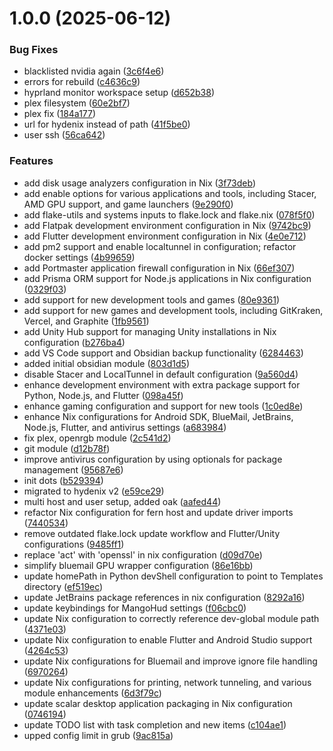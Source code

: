 # 1.0.0 (2025-06-12)


### Bug Fixes

* blacklisted nvidia again ([3c6f4e6](https://github.com/ClementBobin/flakeHypr/commit/3c6f4e6514ea9f8a6dc124beda622fdb98ab7928))
* errors for rebuild ([c4636c9](https://github.com/ClementBobin/flakeHypr/commit/c4636c9387e6b82e72720f6653feaae0db006641))
* hyprland monitor workspace setup ([d652b38](https://github.com/ClementBobin/flakeHypr/commit/d652b38001031b23f515892b244fbe7a30d3d5ec))
* plex filesystem ([60e2bf7](https://github.com/ClementBobin/flakeHypr/commit/60e2bf77be56dc66b92c52757cead6fd24859f6b))
* plex fix ([184a177](https://github.com/ClementBobin/flakeHypr/commit/184a17799c4c6e473131824fc8134044ce92186a))
* url for hydenix instead of path ([41f5be0](https://github.com/ClementBobin/flakeHypr/commit/41f5be058fcfe3f264c0afd2b5dedacfd0f9831e))
* user ssh ([56ca642](https://github.com/ClementBobin/flakeHypr/commit/56ca64284e3e4765cf04cbf1be33cb0eda32cb15))


### Features

* add disk usage analyzers configuration in Nix ([3f73deb](https://github.com/ClementBobin/flakeHypr/commit/3f73deb9c902f3b106dbc34d966544ff4fb5b65e))
* add enable options for various applications and tools, including Stacer, AMD GPU support, and game launchers ([9e290f0](https://github.com/ClementBobin/flakeHypr/commit/9e290f05c3808f5d1d620186369fe4054ca33c43))
* add flake-utils and systems inputs to flake.lock and flake.nix ([078f5f0](https://github.com/ClementBobin/flakeHypr/commit/078f5f04a77b679cd36d7b040c7e5e3e3d510b1d))
* add Flatpak development environment configuration in Nix ([9742bc9](https://github.com/ClementBobin/flakeHypr/commit/9742bc9de6b5d7374128361cf2fbcf1e9e083511))
* add Flutter development environment configuration in Nix ([4e0e712](https://github.com/ClementBobin/flakeHypr/commit/4e0e71203d3392b1b6ac15b2433b8430f46a458c))
* add pm2 support and enable localtunnel in configuration; refactor docker settings ([4b99659](https://github.com/ClementBobin/flakeHypr/commit/4b99659caf2e5e92c1b9a4977b57d5990fb29514))
* add Portmaster application firewall configuration in Nix ([66ef307](https://github.com/ClementBobin/flakeHypr/commit/66ef3074d7e201cee1b5cb63c0164802c951d448))
* add Prisma ORM support for Node.js applications in Nix configuration ([0329f03](https://github.com/ClementBobin/flakeHypr/commit/0329f035804577c635321f066c28da35af08dac4))
* add support for new development tools and games ([80e9361](https://github.com/ClementBobin/flakeHypr/commit/80e9361d2b069682acc482b61465cb6853be8bdb))
* add support for new games and development tools, including GitKraken, Vercel, and Graphite ([1fb9561](https://github.com/ClementBobin/flakeHypr/commit/1fb9561b3131a6f4682a931af9e4c19c7f85e386))
* add Unity Hub support for managing Unity installations in Nix configuration ([b276ba4](https://github.com/ClementBobin/flakeHypr/commit/b276ba483d19d7decbfcf61e43e35d05217fb2e5))
* add VS Code support and Obsidian backup functionality ([6284463](https://github.com/ClementBobin/flakeHypr/commit/628446362083ab173fa178a2c30080d57ba26cb5))
* added initial obsidian module ([803d1d5](https://github.com/ClementBobin/flakeHypr/commit/803d1d5aca50b58800974d03616b39061890db09))
* disable Stacer and LocalTunnel in default configuration ([9a560d4](https://github.com/ClementBobin/flakeHypr/commit/9a560d4fbb9dd10418c3a48a79c95e371d507679))
* enhance development environment with extra package support for Python, Node.js, and Flutter ([098a45f](https://github.com/ClementBobin/flakeHypr/commit/098a45f8ab3264ad4fac663d61ced50c822d0d89))
* enhance gaming configuration and support for new tools ([1c0ed8e](https://github.com/ClementBobin/flakeHypr/commit/1c0ed8eae16ec751d47d5d5882bc51b59d6bd226))
* enhance Nix configurations for Android SDK, BlueMail, JetBrains, Node.js, Flutter, and antivirus settings ([a683984](https://github.com/ClementBobin/flakeHypr/commit/a6839842747be5abddd772f728b7461beccf2028))
* fix plex, openrgb module ([2c541d2](https://github.com/ClementBobin/flakeHypr/commit/2c541d2869c4e078f736ca22f0f940cb45417e7b))
* git module ([d12b78f](https://github.com/ClementBobin/flakeHypr/commit/d12b78fdcffd6a0afb98b2806e027f7d55382e47))
* improve antivirus configuration by using optionals for package management ([95687e6](https://github.com/ClementBobin/flakeHypr/commit/95687e69b071a7e336865e6b75530f55ac42c154))
* init dots ([b529394](https://github.com/ClementBobin/flakeHypr/commit/b52939425016c5b5468e58aefa30e722c56fbaed))
* migrated to hydenix v2 ([e59ce29](https://github.com/ClementBobin/flakeHypr/commit/e59ce2989c387abf126899f64faa244bbfbbffa8))
* multi host and user setup, added oak ([aafed44](https://github.com/ClementBobin/flakeHypr/commit/aafed4455c085b42f2c95541863a6b609c167037))
* refactor Nix configuration for fern host and update driver imports ([7440534](https://github.com/ClementBobin/flakeHypr/commit/74405347073ada299b8609fb1627a12989beb415))
* remove outdated flake.lock update workflow and Flutter/Unity configurations ([9485ff1](https://github.com/ClementBobin/flakeHypr/commit/9485ff199cad9134d658902a61e1b3bdebce61b4))
* replace 'act' with 'openssl' in nix configuration ([d09d70e](https://github.com/ClementBobin/flakeHypr/commit/d09d70e215b820ba5130b0f7805a66ca59a0d0a2))
* simplify bluemail GPU wrapper configuration ([86e16bb](https://github.com/ClementBobin/flakeHypr/commit/86e16bbd60408aeef7281c1a1d10756679730782))
* update homePath in Python devShell configuration to point to Templates directory ([ef519ec](https://github.com/ClementBobin/flakeHypr/commit/ef519ec39115a38a957999b4d0734ccb6a4fe647))
* update JetBrains package references in nix configuration ([8292a16](https://github.com/ClementBobin/flakeHypr/commit/8292a1607a8bdd4a83b791b31231bd3ce8acc28f))
* update keybindings for MangoHud settings ([f06cbc0](https://github.com/ClementBobin/flakeHypr/commit/f06cbc00eb22af59fa578ae966375b11c3e73ebe))
* update Nix configuration to correctly reference dev-global module path ([4371e03](https://github.com/ClementBobin/flakeHypr/commit/4371e038b976911778e4f20a27bcf66812ec244c))
* update Nix configuration to enable Flutter and Android Studio support ([4264c53](https://github.com/ClementBobin/flakeHypr/commit/4264c530fcb1a2637b8c518430506485fca80a89))
* update Nix configurations for Bluemail and improve ignore file handling ([6970264](https://github.com/ClementBobin/flakeHypr/commit/69702640fc902f159bb9385bd8514d3006f325ef))
* update Nix configurations for printing, network tunneling, and various module enhancements ([6d3f79c](https://github.com/ClementBobin/flakeHypr/commit/6d3f79c517bb81d291205286ca14d50161acd6ee))
* update scalar desktop application packaging in Nix configuration ([0746194](https://github.com/ClementBobin/flakeHypr/commit/0746194a0b5151c2b0f76e4c84af2e741084304d))
* update TODO list with task completion and new items ([c104ae1](https://github.com/ClementBobin/flakeHypr/commit/c104ae18479f7727165f044d7fab67344d8d35e3))
* upped config limit in grub ([9ac815a](https://github.com/ClementBobin/flakeHypr/commit/9ac815a08913fd0b0743f5d07a5ae01770279df9))
